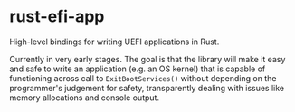 # rust-efi-app
High-level bindings for writing UEFI applications in Rust.

Currently in very early stages. The goal is that the library will make it easy and safe to write an application
(e.g. an OS kernel) that is capable of functioning across call to `ExitBootServices()` without depending on the programmer's
judgement for safety, transparently dealing with issues like memory allocations and console output.
